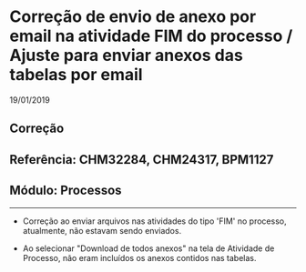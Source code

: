 # Correção de envio de anexo por email na atividade FIM do processo / Ajuste para enviar anexos das tabelas por email
19/01/2019
## Correção
## Referência: CHM32284, CHM24317, BPM1127
## Módulo: Processos
***

- Correção ao enviar arquivos nas atividades do tipo 'FIM' no processo, atualmente, não estavam sendo enviados.

- Ao selecionar "Download de todos anexos" na tela de Atividade de Processo, não eram incluídos os anexos contidos nas tabelas.